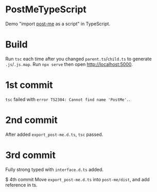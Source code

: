 # PostMeTypeScript
Demo "import [post-me](https://github.com/alesgenova/post-me) as a script" in TypeScript.

# Build
Run `tsc` each time after you changed `parent.ts`/`child.ts` to generate `.js`/`.js.map`.
Run `npx serve` then open [http://localhost:5000](http://localhost:5000).

# 1st commit
`tsc` failed with `error TS2304: Cannot find name 'PostMe'.`.

# 2nd commit
After added `export_post-me.d.ts`, `tsc` passed.

# 3rd commit
Fully strong typed with `interface.d.ts` added.

$ 4th commit
Move `export_post-me.d.ts` into `post-me/dist`, and add reference in ts.